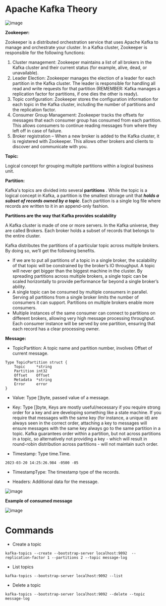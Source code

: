 # **Apache Kafka Theory**

![image](https://user-images.githubusercontent.com/64280930/226430739-e72a3529-0781-4683-aa8d-b8cb8f4a1412.png)

**Zookeeper:**

Zookeeper is a distributed orchestration service that uses Apache Kafka to manage and orchestrate your cluster.
In a Kafka cluster, Zookeeper is responsible for the following functions:

1. Cluster management: Zookeeper maintains a list of all brokers in the Kafka cluster and their current status (for example, alive, dead, or unavailable).
2. Leader Election: Zookeeper manages the election of a leader for each partition in the Kafka cluster. The leader is responsible for handling all read and write requests for that partition (REMEMBER: Kafka manages a replication factor for partitions, if one dies the other is ready).
3. Topic configuration: Zookeeper stores the configuration information for each topic in the Kafka cluster, including the number of partitions and the replication factor.
4. Consumer Group Management: Zookeeper tracks the offsets for messages that each consumer group has consumed from each partition. This allows consumers to continue reading messages from where they left off in case of failure.
5. Broker registration – When a new broker is added to the Kafka cluster, it is registered with Zookeeper. This allows other brokers and clients to discover and communicate with you.

**Topic:**

Logical concept for grouping multiple partitions within a logical business unit.

**Partition:**

Kafka's topics are divided into several **partitions**
. While the topic is a logical concept in Kafka, a partition is the smallest storage unit that ***holds a subset of records owned by a topic***.
Each partition is a single log file where records are written to it in an append-only fashion.

**Partitions are the way that Kafka provides scalability**

A Kafka cluster is made of one or more servers. In the Kafka universe, they are called Brokers. Each broker holds a subset of records that belongs to the entire cluster.

Kafka distributes the partitions of a particular topic across multiple brokers. By doing so, we’ll get the following benefits.

- If we are to put all partitions of a topic in a single broker, the scalability of that topic will be constrained by the broker’s IO throughput. A topic will never get bigger than the biggest machine in the cluster. By spreading partitions across multiple brokers, a single topic can be scaled horizontally to provide performance far beyond a single broker’s ability.
- A single topic can be consumed by multiple consumers in parallel. Serving all partitions from a single broker limits the number of consumers it can support. Partitions on multiple brokers enable more consumers.
- Multiple instances of the same consumer can connect to partitions on different brokers, allowing very high message processing throughput. Each consumer instance will be served by one partition, ensuring that each record has a clear processing owner.

**Message:**
- TopicPartition:
A topic name and partition number, involves Offset of current message.
```
Type TopicPartition struct {
    Topic     *string
    Partition int32
    Offset    Offset
    Metadata  *string
    Error     error
}
```
- Value:
Type []byte, passed value of a message.

- Key:
Type []byte, Keys are mostly useful/necessary if you require strong order for a key and are developing something like a state machine. If you require that messages with the same key (for instance, a unique id) are always seen in the correct order, attaching a key to messages will ensure messages with the same key always go to the same partition in a topic. Kafka guarantees order within a partition, but not across partitions in a topic, so alternatively not providing a key - which will result in round-robin distribution across partitions - will not maintain such order.

- Timestamp:
Type time.Time.
```
2023-03-20 14:25:26.984 -0500 -05

```
- TimestampType:
The timestamp type of the records.

- Headers:
Additional data for the message.

![image](https://user-images.githubusercontent.com/64280930/226462847-973d0693-efd9-474e-a285-7addb9050bd1.png)

**Example of consumed message**

![image](https://user-images.githubusercontent.com/64280930/226445901-b1ff7571-bcb5-4ad2-bb64-be43daa98e26.png)


# Commands
- Create a topic
```
kafka-topics --create --bootstrap-server localhost:9092  --replication-factor 1 --partitions 2 --topic message-log
```
- List topics
```
kafka-topics --bootstrap-server localhost:9092 --list
```
- Delete a topic
```
kafka-topics --bootstrap-server localhost:9092 --delete --topic message-log
```

